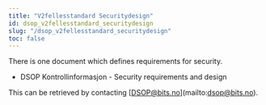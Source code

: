 ```yaml
---
title: "V2fellesstandard Securitydesign"
id: dsop_v2fellesstandard_securitydesign
slug: "/dsop_v2fellesstandard_securitydesign"
toc: false
---
```


There is one document which defines requirements for security.

* DSOP Kontrollinformasjon - Security requirements and design

This can be retrieved by contacting [[DSOP@bits.no](mailto:DSOP@bits.no)](mailto:dsop@bits.no).